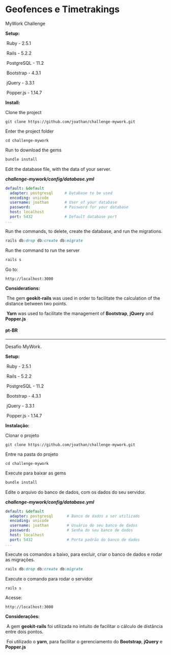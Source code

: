 # Geofences e Timetrakings

MyWork Challenge

**Setup:**

​	Ruby - 2.5.1

​	Rails - 5.2.2

​	PostgreSQL - 11.2

​	Bootstrap - 4.3.1

​	jQuery - 3.3.1

​	Popper.js - 1.14.7

**Install:**

Clone the project

```shell
git clone https://github.com/joathan/challenge-mywork.git
```

Enter the project folder

```shell
cd challenge-mywork
```

Run to download the gems

```sh
bundle install
```

Edit the database file, with the data of your server.

***challenge-mywork/config/database.yml***

```yaml
default: &default
  adapter: postgresql     # Database to be used
  encoding: unicode		
  username: joathan       # User of your database
  password:               # Password for your database
  host: localhost         
  port: 5432              # Default database port
...
```

Run the commands, to delete, create the database, and run the migrations.

```ruby
rails db:drop db:create db:migrate
```

Run the command to run the server

```ruby
rails s
```

Go to:

```
http://localhost:3000
```

**Considerations:**

​	The gem **geokit-rails** was used in order to facilitate the calculation of the distance between two points.

​	**Yarn** was used to facilitate the management of **Bootstrap**, **jQuery** and **Popper.js**





#### pt-BR

------

Desafio MyWork.

**Setup:**

​	Ruby - 2.5.1

​	Rails - 5.2.2

​	PostgreSQL - 11.2

​	Bootstrap - 4.3.1

​	jQuery - 3.3.1

​	Popper.js - 1.14.7

**Instalação:**

Clonar o projeto

```shell
git clone https://github.com/joathan/challenge-mywork.git
```

Entre na pasta do projeto

```shell
cd challenge-mywork
```

Execute para baixar as gems

```sh
bundle install
```

Edite o arquivo do banco de dados, com os dados do seu servidor.

***challenge-mywork/config/database.yml***

```yaml
default: &default
  adapter: postgresql      # Banco de dados a ser utilizado
  encoding: unicode		
  username: joathan	       # Usuário do seu banco de dados
  password:                # Senha do seu banco de dados
  host: localhost		
  port: 5432               # Porta padrão do banco de dados
...
```

Execute os comandos a baixo, para excluir, criar o banco de dados e rodar as migrações.

```ruby
rails db:drop db:create db:migrate
```

Execute o comando para rodar o servidor

```ruby
rails s
```

Acesse:

```
http://localhost:3000
```

**Considerações:**

​	A gem **geokit-rails** foi utilizada no intuito de facilitar o cálculo de distância entre dois pontos.

​	Foi utilizado o **yarn**, para facilitar o gerenciamento do **Bootstrap**, **jQuery** e **Popper.js**